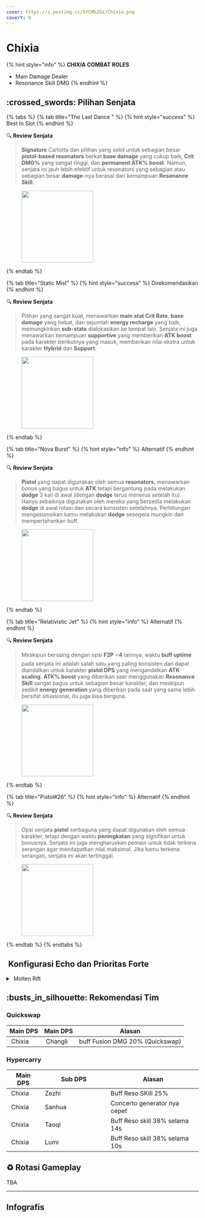 ```yaml
---
cover: https://i.postimg.cc/bYCMb2Gz/Chixia.png
coverY: 0
---
```


# Chixia

{% hint style="info" %}
**CHIXIA COMBAT ROLES**

* Main Damage Dealer
* Resonance Skill DMG
{% endhint %}

## :crossed\_swords: Pilihan Senjata

{% tabs %}
{% tab title="The Last Dance " %}
{% hint style="success" %}
Best In Slot
{% endhint %}

:mag: **Review Senjata**

> **Signature** Carlotta dan pilihan yang solid untuk sebagian besar **pistol-based resonators** berkat **base damage** yang cukup baik, **Crit DMG%** yang sangat tinggi, dan **permanent ATK% boost**. Namun, senjata ini jauh lebih efektif untuk resonators yang sebagian atau sebagian besar **damage**-nya berasal dari kemampuan **Resonance Skill**.

<figure><img src="https://wuthering.wiki/img/weapon_21030016.png" alt="" width="188"><figcaption></figcaption></figure>
{% endtab %}

{% tab title="Static Mist" %}
{% hint style="success" %}
Direkomendasikan
{% endhint %}

:mag: **Review Senjata**

> Pilihan yang sangat kuat, menawarkan **main stat Crit Rate**, **base damage** yang hebat, dan sejumlah **energy recharge** yang baik, memungkinkan **sub-stats** dialokasikan ke tempat lain. Senjata ini juga menawarkan kemampuan **supportive** yang memberikan **ATK boost** pada karakter berikutnya yang masuk, memberikan nilai ekstra untuk karakter **Hybrid** dan **Support**.

<figure><img src="https://wuthering.wiki/img/weapon_21030015.png" alt="" width="188"><figcaption></figcaption></figure>
{% endtab %}

{% tab title="Nova Burst" %}
{% hint style="info" %}
Alternatif
{% endhint %}

:mag: **Review Senjata**

> **Pistol** yang dapat digunakan oleh semua **resonators**, menawarkan bonus yang bagus untuk **ATK** tetapi bergantung pada melakukan **dodge** 3 kali di awal (dengan **dodge** terus menerus setelah itu). Hanya sebaiknya digunakan oleh mereka yang bersedia melakukan **dodge** di awal rotasi dan secara konsisten setelahnya. Perhitungan mengasumsikan kamu melakukan **dodge** sesegera mungkin dan mempertahankan buff.

<figure><img src="https://wuthering.wiki/img/weapon_21030064.png" alt="" width="188"><figcaption></figcaption></figure>
{% endtab %}

{% tab title="Relativistic Jet" %}
{% hint style="info" %}
Alternatif
{% endhint %}

:mag: **Review Senjata**

> Meskipun bersaing dengan opsi **F2P** :star:**4** lainnya, waktu **buff uptime** pada senjata ini adalah salah satu yang paling konsisten dan dapat diandalkan untuk karakter **pistol DPS** yang mengandalkan **ATK scaling**. **ATK% boost** yang diberikan saat menggunakan **Resonance Skill** sangat bagus untuk sebagian besar karakter, dan meskipun sedikit **energy generation** yang diberikan pada saat yang sama lebih bersifat situasional, itu juga bisa berguna.

<figure><img src="https://wuthering.wiki/img/weapon_21030084.png" alt="" width="188"><figcaption></figcaption></figure>
{% endtab %}

{% tab title="Pistol#26" %}
{% hint style="info" %}
Alternatif
{% endhint %}

:mag: **Review Senjata**

> Opsi senjata **pistol** serbaguna yang dapat digunakan oleh semua karakter, tetapi dengan waktu **peningkatan** yang signifikan untuk bonusnya. Senjata ini juga mengharuskan pemain untuk tidak terkena serangan agar mendapatkan nilai maksimal. Jika kamu terkena serangan, senjata ini akan tertinggal.

<figure><img src="https://wuthering.wiki/img/weapon_21030034.png" alt="" width="188"><figcaption></figcaption></figure>
{% endtab %}
{% endtabs %}

## <img src="https://wuthering.wiki/img/item_10.png" alt="" data-size="line"> Konfigurasi Echo dan Prioritas Forte

<details>

<summary><img src="https://wuthering.wiki/img/fettericon_2.png" alt="" data-size="line"> Molten Rift</summary>

Nightmare: Inferno Rider - CR% / CDM%

<img src="https://wuthering.wiki/img/monster_330000190.png" alt="" data-size="original">

**Echo Set**

* 3 - <mark style="color:red;">**Fusion DMG**</mark> bonus%
* 3 - <mark style="color:red;">**Fusion DMG**</mark> bonus%
* 1 - ATK%
* 1 - ATK%

**Prioritas Echo Substat**

* CR% / CDM%
* ATK%
* Reso Skill%
* Flat ATK
* ER% (100% - 145%)

**Prioritas Forte**

Forte > Libe > BA > Reso skill = Intro

</details>

## :busts\_in\_silhouette: Rekomendasi Tim

### Quickswap

| Main DPS                                                                                                                                                                | Main DPS                                                                                                                                                                  | Alasan                          |
| ----------------------------------------------------------------------------------------------------------------------------------------------------------------------- | ------------------------------------------------------------------------------------------------------------------------------------------------------------------------- | ------------------------------- |
| <img src="https://i.postimg.cc/hjgj9557/Chixia-Icon.png" alt="" data-size="line"><img src="https://wuthering.wiki/img/fettericon_2.png" alt="" data-size="line"> Chixia | <img src="https://i.postimg.cc/CK4YVLcz/Changli-Icon.png" alt="" data-size="line"><img src="https://wuthering.wiki/img/fettericon_2.png" alt="" data-size="line"> Changli | buff Fusion DMG 20% (Quickswap) |

### Hypercarry

<table><thead><tr><th>Main DPS</th><th width="160.8193359375">Sub DPS</th><th>Alasan</th></tr></thead><tbody><tr><td><img src="https://i.postimg.cc/hjgj9557/Chixia-Icon.png" alt="" data-size="line"><img src="https://wuthering.wiki/img/fettericon_2.png" alt="" data-size="line"> Chixia</td><td><img src="https://i.postimg.cc/Jn6LGYV8/Zhezhi-Icon.png" alt="" data-size="line"><img src="https://wuthering.wiki/img/fettericon_13.png" alt="" data-size="line"><img src="https://wuthering.wiki/img/fettericon_8.png" alt="" data-size="line"> Zezhi</td><td>Buff Reso SKill 25%</td></tr><tr><td><img src="https://i.postimg.cc/hjgj9557/Chixia-Icon.png" alt="" data-size="line"><img src="https://wuthering.wiki/img/fettericon_2.png" alt="" data-size="line"> Chixia</td><td><img src="https://i.postimg.cc/Prc56x7H/Sanhua-Icon.png" alt="" data-size="line"><img src="https://wuthering.wiki/img/fettericon_8.png" alt="" data-size="line"> Sanhua</td><td>Concerto generator nya cepet</td></tr><tr><td><img src="https://i.postimg.cc/hjgj9557/Chixia-Icon.png" alt="" data-size="line"><img src="https://wuthering.wiki/img/fettericon_2.png" alt="" data-size="line"> Chixia</td><td><img src="https://i.postimg.cc/qv3MWrf3/Taoqi-Icon.png" alt="" data-size="line"><img src="https://wuthering.wiki/img/fettericon_8.png" alt="" data-size="line"> Taoqi</td><td>Buff Reso skill 38% selama 14s</td></tr><tr><td><img src="https://i.postimg.cc/hjgj9557/Chixia-Icon.png" alt="" data-size="line"><img src="https://wuthering.wiki/img/fettericon_2.png" alt="" data-size="line"> Chixia</td><td><img src="https://i.postimg.cc/Rh2xT3Zb/Lumi-Icon.png" alt="" data-size="line"><img src="https://wuthering.wiki/img/fettericon_8.png" alt="" data-size="line"> Lumi</td><td>Buff Reso skill 38% selama 10s</td></tr></tbody></table>

## :recycle: Rotasi Gameplay

TBA

***

## Infografis

<figure><img src="https://i.postimg.cc/rpwV5gL0/Chixia-Revisi.png" alt=""><figcaption></figcaption></figure>
